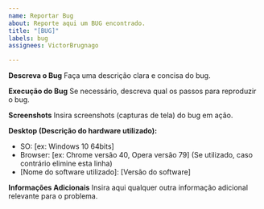 ```yaml
---
name: Reportar Bug
about: Reporte aqui um BUG encontrado.
title: "[BUG]"
labels: bug
assignees: VictorBrugnago

---
```

**Descreva o Bug**
Faça uma descrição clara e concisa do bug.

**Execução do Bug**
Se necessário, descreva qual os passos para reproduzir o bug.

**Screenshots**
Insira screenshots (capturas de tela) do bug em ação.

**Desktop (Descrição do hardware utilizado):**
 - SO: [ex: Windows 10 64bits]
 - Browser: [ex: Chrome versão 40, Opera versão 79] (Se utilizado, caso contrário elimine esta linha)
 - [Nome do software utilizado]: [Versão do software]

**Informações Adicionais**
Insira aqui qualquer outra informação adicional relevante para o problema.

